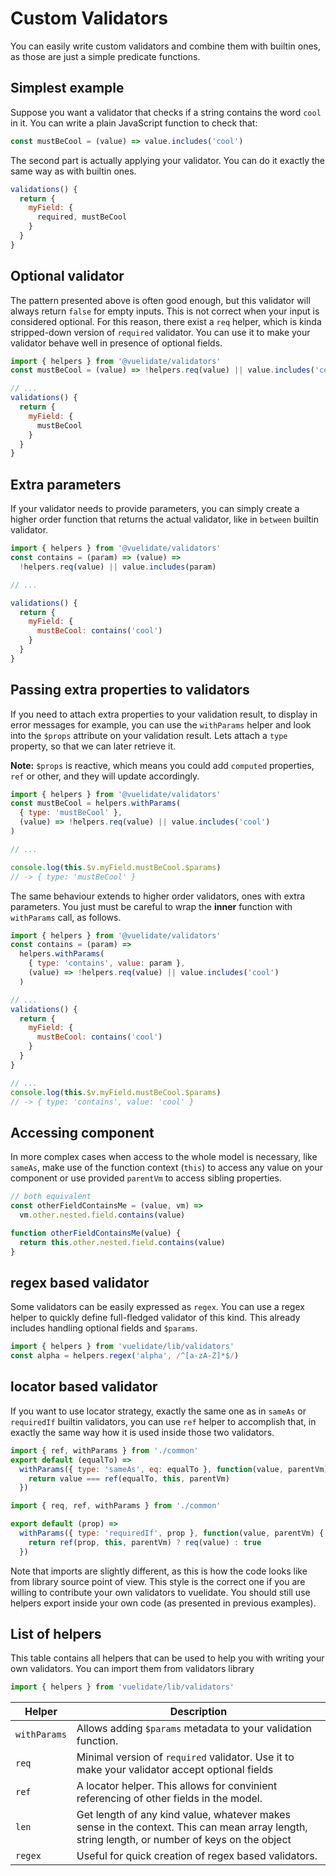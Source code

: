 # Custom Validators

You can easily write custom validators and combine them with builtin ones, as those are just a simple predicate functions.

## Simplest example

Suppose you want a validator that checks if a string contains the word `cool` in it. You can write a plain JavaScript function to check that:

```js
const mustBeCool = (value) => value.includes('cool')
```

The second part is actually applying your validator. You can do it exactly the same way as with builtin ones.

```js
validations() {
  return {
    myField: {
      required, mustBeCool
    }
  }
}
```

## Optional validator

The pattern presented above is often good enough, but this validator will always return `false` for empty inputs.
This is not correct when your input is considered optional. For this reason, there exist a `req` helper, which is kinda stripped-down version of `required` validator.
You can use it to make your validator behave well in presence of optional fields.

```js
import { helpers } from '@vuelidate/validators'
const mustBeCool = (value) => !helpers.req(value) || value.includes('cool')

// ...
validations() {
  return {
    myField: {
      mustBeCool
    }
  }
}
```

## Extra parameters

If your validator needs to provide parameters, you can simply create a higher order function that returns the actual validator, like in `between` builtin validator.

```js
import { helpers } from '@vuelidate/validators'
const contains = (param) => (value) =>
  !helpers.req(value) || value.includes(param)

// ...

validations() {
  return {
    myField: {
      mustBeCool: contains('cool')
    }
  }
}
```

## Passing extra properties to validators

If you need to attach extra properties to your validation result, to display in error messages for example, you can use the `withParams` helper and look into the `$props` attribute on your validation result.
Lets attach a `type` property, so that we can later retrieve it.

**Note:** `$props` is reactive, which means you could add `computed` properties, `ref` or other, and they will update accordingly.

```js
import { helpers } from '@vuelidate/validators'
const mustBeCool = helpers.withParams(
  { type: 'mustBeCool' },
  (value) => !helpers.req(value) || value.includes('cool')
)

// ...

console.log(this.$v.myField.mustBeCool.$params)
// -> { type: 'mustBeCool' }
```

The same behaviour extends to higher order validators, ones with extra parameters. You just must be careful to wrap the **inner** function with `withParams` call, as follows.

```js
import { helpers } from '@vuelidate/validators'
const contains = (param) =>
  helpers.withParams(
    { type: 'contains', value: param },
    (value) => !helpers.req(value) || value.includes('cool')
  )

// ...
validations() {
  return {
    myField: {
      mustBeCool: contains('cool')
    }
  }
}

// ...
console.log(this.$v.myField.mustBeCool.$params)
// -> { type: 'contains', value: 'cool' }
```

## Accessing component

In more complex cases when access to the whole model is necessary, like `sameAs`, make use of the function context (`this`) to access any value on your component or use provided `parentVm` to access sibling properties.

```js
// both equivalent
const otherFieldContainsMe = (value, vm) =>
  vm.other.nested.field.contains(value)

function otherFieldContainsMe(value) {
  return this.other.nested.field.contains(value)
}
```

## regex based validator

Some validators can be easily expressed as `regex`. You can use a regex helper to quickly define full-fledged validator of this kind. This already includes handling optional fields and `$params`.

```js
import { helpers } from 'vuelidate/lib/validators'
const alpha = helpers.regex('alpha', /^[a-zA-Z]*$/)
```

## locator based validator

If you want to use locator strategy, exactly the same one as in `sameAs` or `requiredIf` builtin validators, you can use `ref` helper to accomplish that, in exactly the same way how it is used inside those two validators.

```js
import { ref, withParams } from './common'
export default (equalTo) =>
  withParams({ type: 'sameAs', eq: equalTo }, function(value, parentVm) {
    return value === ref(equalTo, this, parentVm)
  })
```

```js
import { req, ref, withParams } from './common'

export default (prop) =>
  withParams({ type: 'requiredIf', prop }, function(value, parentVm) {
    return ref(prop, this, parentVm) ? req(value) : true
  })
```

Note that imports are slightly different, as this is how the code looks like from library source point of view. This style is the correct one if you are willing to contribute your own validators to vuelidate. You should still use helpers export inside your own code (as presented in previous examples).

## List of helpers

This table contains all helpers that can be used to help you with writing your own validators. You can import them from validators library

```js
import { helpers } from 'vuelidate/lib/validators'
```

| Helper       | Description                                                                                                                                   |
| ------------ | --------------------------------------------------------------------------------------------------------------------------------------------- |
| `withParams` | Allows adding `$params` metadata to your validation function.                                                                                 |
| `req`        | Minimal version of `required` validator. Use it to make your validator accept optional fields                                                 |
| `ref`        | A locator helper. This allows for convinient referencing of other fields in the model.                                                        |
| `len`        | Get length of any kind value, whatever makes sense in the context. This can mean array length, string length, or number of keys on the object |
| `regex`      | Useful for quick creation of regex based validators.                                                                                          |
